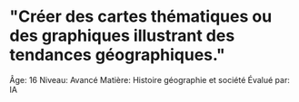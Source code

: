 # "Créer des cartes thématiques ou des graphiques illustrant des tendances géographiques."

Âge: 16
Niveau: Avancé
Matière: Histoire géographie et société
Évalué par: IA